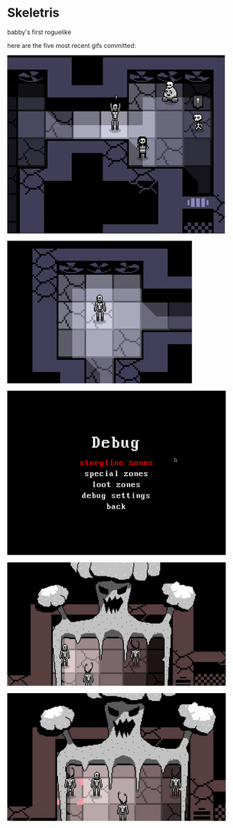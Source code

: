 # Skeletris
babby's first roguelike

here are the five most recent gifs committed:

![223_vent_conversation.gif](gifs/223_vent_conversation.gif?raw=true "223_vent_conversation")

![222_vent_decorations.gif](gifs/222_vent_decorations.gif?raw=true "222_vent_decorations")

![221_debug_menu.gif](gifs/221_debug_menu.gif?raw=true "221_debug_menu")

![220_cave_horror_death_animations.gif](gifs/220_cave_horror_death_animations.gif?raw=true "220_cave_horror_death_animations")

![219_dead_cave_horror.gif](gifs/219_dead_cave_horror.gif?raw=true "219_dead_cave_horror")

